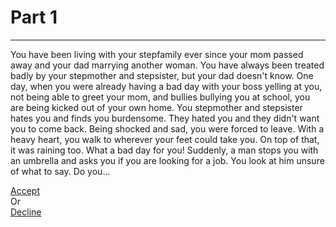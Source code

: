 # Part 1
---
You have been living with your stepfamily ever since your mom passed away and your dad marrying another woman. You have always been treated badly by your stepmother and stepsister, but your dad doesn't know. One day, when you were already having a bad day with your boss yelling at you, not being able to greet your mom, and bullies bullying you at school, you are being kicked out of your own home. You stepmother and stepsister hates you and finds you burdensome. They hated you and they didn't want you to come back. Being shocked and sad, you were forced to leave. With a heavy heart, you walk to wherever your feet could take you. On top of that, it was raining too. What a bad day for you! Suddenly, a man stops you with an umbrella and asks you if you are looking for a job. You look at him unsure of what to say. Do you...

[Accept](accept/accept.md)  
Or  
[Decline](decline/decline.md)



